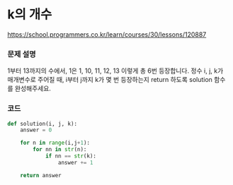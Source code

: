 # k의 개수
https://school.programmers.co.kr/learn/courses/30/lessons/120887

### 문제 설명
1부터 13까지의 수에서, 1은 1, 10, 11, 12, 13 이렇게 총 6번 등장합니다. 정수 i, j, k가 매개변수로 주어질 때, i부터 j까지 k가 몇 번 등장하는지 return 하도록 solution 함수를 완성해주세요.

### 코드
```python
def solution(i, j, k):
    answer = 0

    for n in range(i,j+1):
        for nn in str(n):
            if nn == str(k):
                answer += 1

    return answer
```
